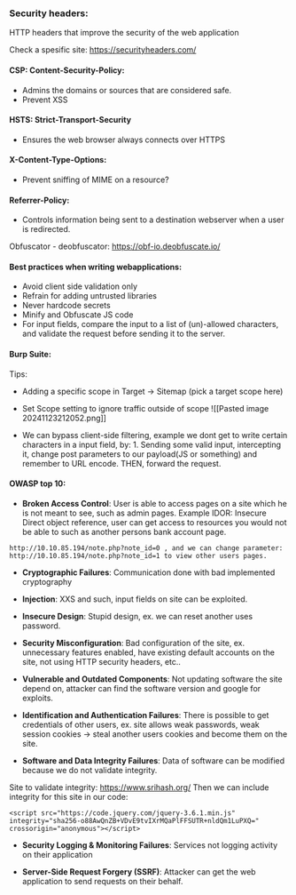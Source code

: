 

### Security headers: 
HTTP headers that improve the security of the web application 

Check a spesific site: https://securityheaders.com/

#### CSP: Content-Security-Policy: 
- Admins the domains or sources that are considered safe.
- Prevent XSS 

#### HSTS: Strict-Transport-Security
- Ensures the web browser always connects over HTTPS

#### X-Content-Type-Options:
- Prevent sniffing of MIME on a resource?

#### Referrer-Policy:
- Controls information being sent to a destination webserver when a user is redirected. 


Obfuscator - deobfuscator: https://obf-io.deobfuscate.io/


#### Best practices when writing webapplications:
- Avoid client side validation only
- Refrain for adding untrusted libraries 
- Never hardcode secrets 
- Minify and Obfuscate JS code
- For input fields, compare the input to a list of (un)-allowed characters, and validate the request before sending it to the server. 



#### Burp Suite:

Tips:
- Adding a specific scope in Target -> Sitemap (pick a target scope here)
- Set Scope setting to ignore traffic outside of scope
![[Pasted image 20241123212052.png]]

- We can bypass client-side filtering, example we dont get to write certain characters in a input field, by: 1. Sending some valid input, intercepting it, change post parameters to our payload(JS or something) and remember to URL encode. THEN, forward the request. 


#### OWASP top 10:
- **Broken Access Control**: User is able to access pages on a site which he is not meant to see, such as admin pages.
Example IDOR: Insecure Direct object reference, user can get access to resources you would not be able to such as another persons bank account page. 

```
http://10.10.85.194/note.php?note_id=0 , and we can change parameter: http://10.10.85.194/note.php?note_id=1 to view other users pages.
```


-  **Cryptographic Failures**: Communication done with bad implemented cryptography 

-  **Injection**: XXS and such, input fields on site can be exploited. 

-  **Insecure Design**: Stupid design, ex. we can reset another uses password.

-  **Security Misconfiguration**: Bad configuration of the site, ex. unnecessary features enabled, have existing default accounts on the site, not using HTTP security headers, etc..

-  **Vulnerable and Outdated Components**: Not updating software the site depend on, attacker can find the software version and google for exploits. 

-  **Identification and Authentication Failures**: There is possible to get credentials of other users, ex. site allows weak passwords, weak session cookies -> steal another users cookies and become them on the site. 

-  **Software and Data Integrity Failures**: Data of software can be modified because we do not validate integrity.

Site to validate integrity: https://www.srihash.org/ 
Then we can include integrity for this site in our code: 
```
<script src="https://code.jquery.com/jquery-3.6.1.min.js" integrity="sha256-o88AwQnZB+VDvE9tvIXrMQaPlFFSUTR+nldQm1LuPXQ=" crossorigin="anonymous"></script>

```

-  **Security Logging & Monitoring Failures**: Services not logging activity on their application

-  **Server-Side Request Forgery (SSRF)**: Attacker can get the web application to send requests on their behalf.  
